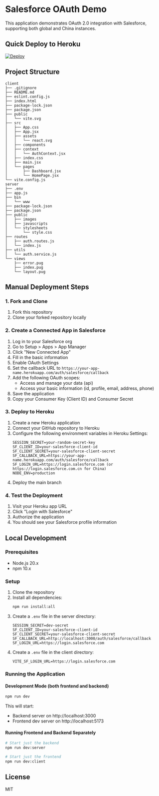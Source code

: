 # Salesforce OAuth Demo

This application demonstrates OAuth 2.0 integration with Salesforce, supporting both global and China instances.

## Quick Deploy to Heroku

[![Deploy](https://www.herokucdn.com/deploy/button.svg)](https://heroku.com/deploy)

## Project Structure

```
client
├── .gitignore
├── README.md
├── eslint.config.js
├── index.html
├── package-lock.json
├── package.json
├── public
│   └── vite.svg
├── src
│   ├── App.css
│   ├── App.jsx
│   ├── assets
│   │   └── react.svg
│   ├── components
│   ├── context
│   │   └── AuthContext.jsx
│   ├── index.css
│   ├── main.jsx
│   └── pages
│       ├── Dashboard.jsx
│       └── HomePage.jsx
└── vite.config.js
server
├── .env
├── app.js
├── bin
│   └── www
├── package-lock.json
├── package.json
├── public
│   ├── images
│   ├── javascripts
│   └── stylesheets
│       └── style.css
├── routes
│   ├── auth.routes.js
│   └── index.js
├── utils
│   └── auth.service.js
└── views
    ├── error.pug
    ├── index.pug
    └── layout.pug
```

## Manual Deployment Steps

### 1. Fork and Clone

1. Fork this repository
2. Clone your forked repository locally

### 2. Create a Connected App in Salesforce

1. Log in to your Salesforce org
2. Go to Setup > Apps > App Manager
3. Click "New Connected App"
4. Fill in the basic information
5. Enable OAuth Settings
6. Set the callback URL to `https://your-app-name.herokuapp.com/auth/salesforce/callback`
7. Add the following OAuth scopes:
    - Access and manage your data (api)
    - Access your basic information (id, profile, email, address, phone)
8. Save the application
9. Copy your Consumer Key (Client ID) and Consumer Secret

### 3. Deploy to Heroku

1. Create a new Heroku application
2. Connect your GitHub repository to Heroku
3. Configure the following environment variables in Heroku Settings:
    ```
    SESSION_SECRET=your-random-secret-key
    SF_CLIENT_ID=your-salesforce-client-id
    SF_CLIENT_SECRET=your-salesforce-client-secret
    SF_CALLBACK_URL=https://your-app-name.herokuapp.com/auth/salesforce/callback
    SF_LOGIN_URL=https://login.salesforce.com (or https://login.salesforce.com.cn for China)
    NODE_ENV=production
    ```
4. Deploy the main branch

### 4. Test the Deployment

1. Visit your Heroku app URL
2. Click "Login with Salesforce"
3. Authorize the application
4. You should see your Salesforce profile information

## Local Development

### Prerequisites

-   Node.js 20.x
-   npm 10.x

### Setup

1. Clone the repository
2. Install all dependencies:
    ```bash
    npm run install:all
    ```
3. Create a `.env` file in the server directory:
    ```
    SESSION_SECRET=dev-secret
    SF_CLIENT_ID=your-salesforce-client-id
    SF_CLIENT_SECRET=your-salesforce-client-secret
    SF_CALLBACK_URL=http://localhost:3000/auth/salesforce/callback
    SF_LOGIN_URL=https://login.salesforce.com
    ```
4. Create a `.env` file in the client directory:
    ```
    VITE_SF_LOGIN_URL=https://login.salesforce.com
    ```

### Running the Application

#### Development Mode (both frontend and backend)

```bash
npm run dev
```

This will start:

-   Backend server on http://localhost:3000
-   Frontend dev server on http://localhost:5173

#### Running Frontend and Backend Separately

```bash
# Start just the backend
npm run dev:server

# Start just the frontend
npm run dev:client
```

## License

MIT
